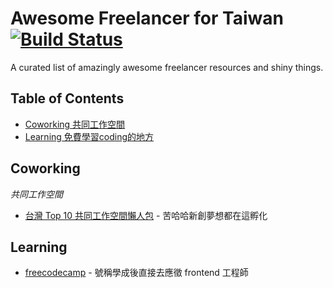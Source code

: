 # Awesome Freelancer for Taiwan [![Build Status](https://api.travis-ci.org/freelancer-tw/awesome-freelancer-taiwan.svg?branch=master)](https://travis-ci.org/freelancer-tw/awesome-freelancer-taiwan)

A curated list of amazingly awesome freelancer resources and shiny things.

## Table of Contents
- [Coworking 共同工作空間](#coworking)
- [Learning 免費學習coding的地方](#learning)

## Coworking
*共同工作空間*

* [台灣 Top 10 共同工作空間懶人包](http://buzzorange.com/techorange/2015/06/08/foreignmedia-tw10cowsoace-harryhsu/) - 苦哈哈新創夢想都在這孵化

## Learning
* [freecodecamp](https://www.freecodecamp.com/) - 號稱學成後直接去應徵 frontend 工程師
